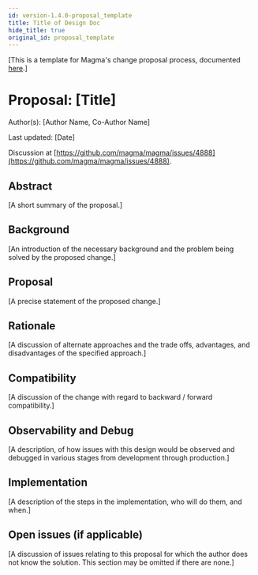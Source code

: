 ```yaml
---
id: version-1.4.0-proposal_template
title: Title of Design Doc
hide_title: true
original_id: proposal_template
---
```


[This is a template for Magma's change proposal process, documented
[here](README.md).]

# Proposal: [Title]

Author(s): [Author Name, Co-Author Name]

Last updated: [Date]

Discussion at
[https://github.com/magma/magma/issues/4888](https://github.com/magma/magma/issues/4888).

## Abstract

[A short summary of the proposal.]

## Background

[An introduction of the necessary background and the problem being solved by
the proposed change.]

## Proposal

[A precise statement of the proposed change.]

## Rationale

[A discussion of alternate approaches and the trade offs, advantages, and
disadvantages of the specified approach.]

## Compatibility

[A discussion of the change with regard to backward / forward compatibility.]

## Observability and Debug

[A description, of how issues with this design would be observed and debugged
in various stages from development through production.]

## Implementation

[A description of the steps in the implementation, who will do them, and when.]

## Open issues (if applicable)

[A discussion of issues relating to this proposal for which the author does not
know the solution. This section may be omitted if there are none.]

